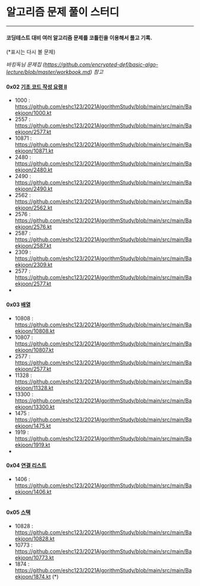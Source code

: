 # 알고리즘 문제 풀이 스터디

------

#### 코딩테스트 대비 여러 알고리즘 문제를 코틀린을 이용해서 풀고 기록.

(*표시는 다시 볼 문제)



*바킹독님 문제집 (https://github.com/encrypted-def/basic-algo-lecture/blob/master/workbook.md) 참고*

#### 0x02 [기초 코드 작성 요령 II](https://www.acmicpc.net/workbook/view/7306)

- 1000 : https://github.com/eshc123/2021AlgorithmStudy/blob/main/src/main/Baekjoon/1000.kt
- 2557 : https://github.com/eshc123/2021AlgorithmStudy/blob/main/src/main/Baekjoon/2577.kt
- 10871 : https://github.com/eshc123/2021AlgorithmStudy/blob/main/src/main/Baekjoon/10871.kt
- 2480 : https://github.com/eshc123/2021AlgorithmStudy/blob/main/src/main/Baekjoon/2480.kt
- 2490 : https://github.com/eshc123/2021AlgorithmStudy/blob/main/src/main/Baekjoon/2490.kt
- 2562 : https://github.com/eshc123/2021AlgorithmStudy/blob/main/src/main/Baekjoon/2562.kt
- 2576 : https://github.com/eshc123/2021AlgorithmStudy/blob/main/src/main/Baekjoon/2576.kt
- 2587 : https://github.com/eshc123/2021AlgorithmStudy/blob/main/src/main/Baekjoon/2587.kt
- 2309 : https://github.com/eshc123/2021AlgorithmStudy/blob/main/src/main/Baekjoon/2309.kt
- 2577 : https://github.com/eshc123/2021AlgorithmStudy/blob/main/src/main/Baekjoon/2577.kt
- 

#### 0x03 [배열](https://www.acmicpc.net/workbook/view/7307)

- 10808 : https://github.com/eshc123/2021AlgorithmStudy/blob/main/src/main/Baekjoon/10808.kt
- 10807 : https://github.com/eshc123/2021AlgorithmStudy/blob/main/src/main/Baekjoon/10807.kt
- 2577 : https://github.com/eshc123/2021AlgorithmStudy/blob/main/src/main/Baekjoon/2577.kt
- 11328 : https://github.com/eshc123/2021AlgorithmStudy/blob/main/src/main/Baekjoon/11328.kt
- 13300 : https://github.com/eshc123/2021AlgorithmStudy/blob/main/src/main/Baekjoon/13300.kt
- 1475 : https://github.com/eshc123/2021AlgorithmStudy/blob/main/src/main/Baekjoon/1475.kt
- 1919 : https://github.com/eshc123/2021AlgorithmStudy/blob/main/src/main/Baekjoon/1919.kt
- 

#### 0x04 [연결 리스트](https://www.acmicpc.net/workbook/view/7308)

- 1406 : https://github.com/eshc123/2021AlgorithmStudy/blob/main/src/main/Baekjoon/1406.kt
- 

#### 0x05 [스택](https://www.acmicpc.net/workbook/view/7309)

- 10828 : https://github.com/eshc123/2021AlgorithmStudy/blob/main/src/main/Baekjoon/10828.kt
- 10773 : https://github.com/eshc123/2021AlgorithmStudy/blob/main/src/main/Baekjoon/10773.kt
- 1874 : https://github.com/eshc123/2021AlgorithmStudy/blob/main/src/main/Baekjoon/1874.kt (*)

